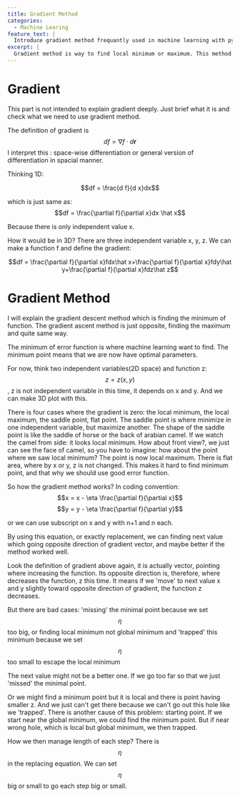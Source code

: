 ```yaml
---
title: Gradient Method
categories:
  - Machine Learing
feature_text: |
  Introduce gradient method frequantly used in machine learning with python.
excerpt: |
  Gradient method is way to find local minimum or maximum. This method used in machine learning to find parameter minimize the error function.
---
```

# Gradient
This part is not intended to explain gradient deeply. Just brief what it is and check what we need to use gradient method.

The definition of gradient is
$$df = \nabla f \cdot d \mathbf r$$
I interpret this : space-wise differentiation or general version of differentiation in spacial manner.

Thinking 1D:

$$df = \frac{d f}{d x}dx$$

which is just same as:
$$df = \frac{\partial f}{\partial x}dx \hat x$$

Because there is only independent value x.

How it would be in 3D? There are three independent variable x, y, z. We can make a function f and define the gradient:

$$df = \frac{\partial f}{\partial x}fdx\hat x+\frac{\partial f}{\partial x}fdy\hat y+\frac{\partial f}{\partial x}fdz\hat z$$



# Gradient Method
I will explain the gradient descent method which is finding the minimum of function. The gradient ascent method is just opposite, finding the maximum and quite same way.

The minimum of error function is where machine learning want to find. The minimum point means that we are now have optimal parameters.

For now, think two independent variables(2D space) and function z: $$z = z(x,y)$$, z is not independent variable in this time, it depends on x and y.
And we can make 3D plot with this.

There is four cases where the gradient is zero: the local minimum, the local maximum, the saddle point, flat point.
The saddle point is where minimize in one independent variable, but maximize another. The shape of the saddle point is like the saddle of horse or the back of arabian camel. If we watch the camel from side: it looks local minimum. How about front view?, we just can see the face of camel, so you have to imagine: how about the point where we saw local minimum? The point is now local maximum.
There is flat area, where by x or y, z is not changed. This makes it hard to find minimum point, and that why we should use good error function.

So how the gradient method works? In coding convention:
$$x = x - \eta \frac{\partial f}{\partial x}$$
$$y = y - \eta \frac{\partial f}{\partial y}$$

or we can use subscript on x and y with n+1 and n each.

By using this equation, or exactly replacement, we can finding next value which  going opposite direction of gradient vector, and maybe better if the method worked well.

Look the definition of gradient above again, it is actually vector, pointing where increasing the function. Its opposite direction is, therefore, where decreases the function, z this time. It means if we 'move' to next value x and y slightly toward opposite direction of gradient, the function z decreases.

But there are bad cases: 'missing' the minimal point because we set $$\eta$$ too big, or finding local minimum not global minimum and 'trapped' this minimum because we set $$\eta$$ too small to escape the local minimum

The next value might not be a better one. If we go too far so that we just 'missed' the minimal point.

Or we might find a minimum point but it is local and there is point having smaller z. And we just can't get there because we can't go out this hole like we 'trapped'. There is another cause of this problem: starting point. If we start near the global minimum, we could find the minimum point. But if near wrong hole, which is local but global minimum, we then trapped.

How we then manage length of each step? There is $$\eta$$ in the replacing equation. We can set $$\eta$$ big or small to go each step big or small.
